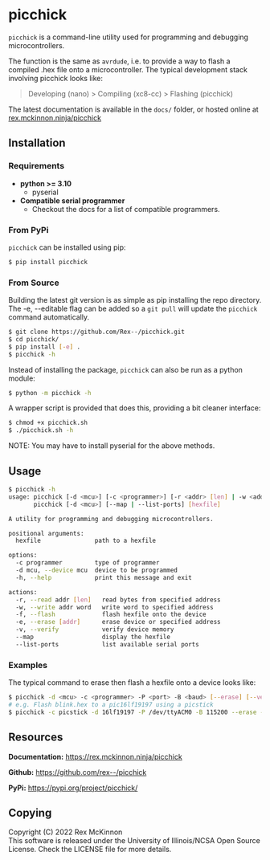 # picchick
`picchick` is a command-line utility used for programming and debugging
microcontrollers.

The function is the same as `avrdude`, i.e. to provide a way to flash a compiled
.hex file onto a microcontroller. The typical development stack involving
picchick looks like:

> Developing (nano)      >   Compiling (xc8-cc)    >    Flashing (picchick)


The latest documentation is available in the `docs/` folder, or hosted online
at [rex.mckinnon.ninja/picchick](https://rex.mckinnon.ninja/picchick)


## Installation

### Requirements
- **python >= 3.10**
  - pyserial
- **Compatible serial programmer**
  - Checkout the docs for a list of compatible programmers.


### From PyPi
`picchick` can be installed using pip:
```sh
$ pip install picchick
```

### From Source
Building the latest git version is as simple as pip installing the repo
directory. The -e, --editable flag can be added so a `git pull` will update the
`picchick` command automatically.
```sh
$ git clone https://github.com/Rex--/picchick.git
$ cd picchick/
$ pip install [-e] .
$ picchick -h
```

Instead of installing the package, `picchick` can also be run as a python module:
```sh
$ python -m picchick -h
```
A wrapper script is provided that does this, providing a bit cleaner interface:
```sh
$ chmod +x picchick.sh
$ ./picchick.sh -h
```
NOTE: You may have to install pyserial for the above methods.

## Usage
```sh
$ picchick -h
usage: picchick [-d <mcu>] [-c <programmer>] [-r <addr> [len] | -w <addr> <word> | -f] [-e [addr]] [-v] [hexfile]
       picchick [-d <mcu>] [--map | --list-ports] [hexfile]

A utility for programming and debugging microcontrollers.

positional arguments:
  hexfile               path to a hexfile

options:
  -c programmer         type of programmer
  -d mcu, --device mcu  device to be programmed
  -h, --help            print this message and exit

actions:
  -r, --read addr [len]   read bytes from specified address
  -w, --write addr word   write word to specified address
  -f, --flash             flash hexfile onto the device
  -e, --erase [addr]      erase device or specified address
  -v, --verify            verify device memory
  --map                   display the hexfile
  --list-ports            list available serial ports
```

### Examples
The typical command to erase then flash a hexfile onto a device looks like:
```sh
$ picchick -d <mcu> -c <programmer> -P <port> -B <baud> [--erase] [--verify] -f <hexfile>
# e.g. Flash blink.hex to a pic16lf19197 using a picstick
$ picchick -c picstick -d 16lf19197 -P /dev/ttyACM0 -B 115200 --erase -f blink.hex
```


## Resources

**Documentation:** https://rex.mckinnon.ninja/picchick

**Github:** https://github.com/rex--/picchick

**PyPi:** https://pypi.org/project/picchick/


## Copying

Copyright (C) 2022 Rex McKinnon \
This software is released under the University of Illinois/NCSA
Open Source License. Check the LICENSE file for more details.
